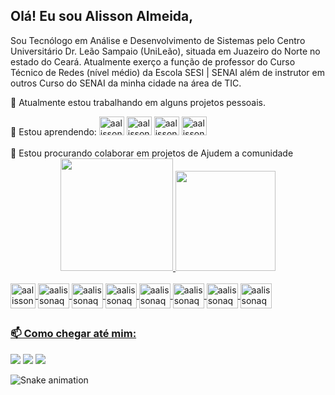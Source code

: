 ## Olá! Eu sou Alisson Almeida,
Sou  Tecnólogo em Análise e Desenvolvimento de Sistemas pelo Centro Universitário Dr. Leão Sampaio (UniLeão), situada em Juazeiro do Norte no estado do Ceará.
Atualmente exerço a função de professor do Curso Técnico de Redes (nível médio) da Escola SESI | SENAI além de instrutor em outros Curso do SENAI da minha cidade na área de TIC. 

🔭 Atualmente estou trabalhando em alguns projetos pessoais.<br/>

<div style="display: inline_block">
🌱 Estou aprendendo:

<img lign="center" alt="aalissonaq-go" height="30" width="40" src="https://cdn.jsdelivr.net/gh/devicons/devicon/icons/go/go-original-wordmark.svg" />
          
<img lign="center" alt="aalissonaq-arduino" height="30" width="40" src="https://cdn.jsdelivr.net/gh/devicons/devicon/icons/arduino/arduino-original-wordmark.svg" />

<img lign="center" alt="aalissonaq-arduino" height="30" width="40" src="https://cdn.jsdelivr.net/gh/devicons/devicon/icons/nextjs/nextjs-line.svg" />

<img lign="center" alt="aalissonaq-arduino" height="30" width="40" src="https://cdn.jsdelivr.net/gh/devicons/devicon/icons/nestjs/nestjs-plain.svg" />


</div>
</br>
👯 Estou procurando colaborar em projetos de Ajudem a comunidade 

<br/>
<div align="center">
  <a href="https://github.com/aalisosnaq">
  <img height="180em" src="https://github-readme-stats.vercel.app/api?username=aalissonaq&show_icons=true&theme=ocean_dark&include_all_commits=true&count_private=true"/>
  <img height="160em" src="https://github-readme-stats.vercel.app/api/top-langs/?username=aalissonaq&layout=compact&langs_count=7&theme=radical"/>

</div>

<div style="display: inline_block"><br>


<img align="center" alt="aalissonaq-html5" height="40" src="https://cdn.jsdelivr.net/gh/devicons/devicon/icons/html5/html5-original.svg" />
          

<img  align="center" alt="aalissonaq-css3" height="40" width="50" src="https://cdn.jsdelivr.net/gh/devicons/devicon/icons/css3/css3-original.svg" />
          

<img align="center" alt="aalissonaq-js" height="40" width="50" src="https://cdn.jsdelivr.net/gh/devicons/devicon/icons/javascript/javascript-original.svg" />
          

 <img align="center" alt="aalissonaq-react" height="40" width="50"  src="https://cdn.jsdelivr.net/gh/devicons/devicon/icons/react/react-original-wordmark.svg" />
 
<img align="center" alt="aalissonaq-php" height="40" width="50"  src="https://cdn.jsdelivr.net/gh/devicons/devicon/icons/php/php-plain.svg" />

<img align="center" alt="aalissonaq-node" height="40" width="50" src="https://cdn.jsdelivr.net/gh/devicons/devicon/icons/nodejs/nodejs-original.svg" />
          

<img align="center" alt="aalissonaq-Linux" height="40" width="50"   src="https://cdn.jsdelivr.net/gh/devicons/devicon/icons/linux/linux-original.svg" />

<img align="center" alt="aalissonaq-MySQL" height="40" width="50" src="https://cdn.jsdelivr.net/gh/devicons/devicon/icons/mysql/mysql-original.svg" />
  
</div>

##

<div> 
<h3>📫 Como chegar até mim:</h3>
 <a href = "mailto:aalissonalmeidaq@gmail.com"><img src="https://img.shields.io/badge/Gmail-D14836?style=for-the-badge&logo=gmail&logoColor=white" target="_new"></a>
  <a href="https://www.linkedin.com/in/alissonalmeidaq/" target="_new"><img src="https://img.shields.io/badge/-LinkedIn-%230077B5?style=for-the-badge&logo=linkedin&logoColor=white" target="_blank"></a> 
    <a href="https://www.instagram.com/alisson.almeidaq/" target="_blank"><img src="https://img.shields.io/badge/Instagram-E4405F?style=for-the-badge&logo=instagram&logoColor=white" target="_blank"></a>
 
 ![Snake animation](https://github.com/aalissonaq/aalissonaq/blob/output/github-contribution-grid-snake.svg)
 
</div>

<!--
**aalissonaq/aalissonaq** is a ✨ _special_ ✨ repository because its `README.md` (this file) appears on your GitHub profile.

Here are some ideas to get you started:

- 🔭 I’m currently working on ...
- 🌱 I’m currently learning ...
- 👯 I’m looking to collaborate on ...
- 🤔 I’m looking for help with ...
- 💬 Ask me about ...
- 📫 How to reach me: ...
- 😄 Pronouns: ...
- ⚡ Fun fact: ...
-->
